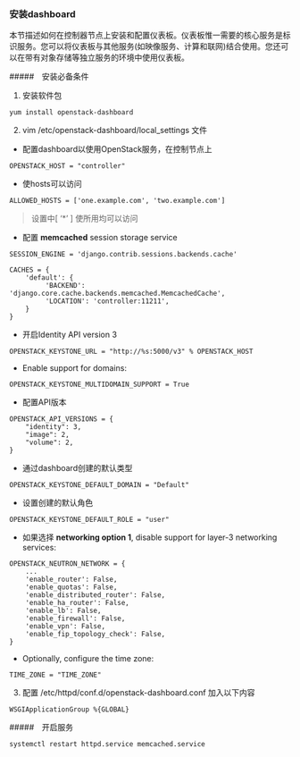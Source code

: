 ### 安装dashboard
 本节描述如何在控制器节点上安装和配置仪表板。仪表板惟一需要的核心服务是标识服务。您可以将仪表板与其他服务(如映像服务、计算和联网)结合使用。您还可以在带有对象存储等独立服务的环境中使用仪表板。

#####　安装必备条件

1. 安装软件包
```
yum install openstack-dashboard
```

2. vim  /etc/openstack-dashboard/local_settings 文件

* 配置dashboard以使用OpenStack服务，在控制节点上

```
OPENSTACK_HOST = "controller"
```

* 使hosts可以访问
```
ALLOWED_HOSTS = ['one.example.com', 'two.example.com']
```
>设置中[ ‘\*’ ] 使所用均可以访问

* 配置 **memcached** session storage service

```
SESSION_ENGINE = 'django.contrib.sessions.backends.cache'

CACHES = {
    'default': {
         'BACKEND': 'django.core.cache.backends.memcached.MemcachedCache',
         'LOCATION': 'controller:11211',
    }
}

```
* 开启Identity API version 3
```
OPENSTACK_KEYSTONE_URL = "http://%s:5000/v3" % OPENSTACK_HOST
```

* Enable support for domains:

```
OPENSTACK_KEYSTONE_MULTIDOMAIN_SUPPORT = True
```


* 配置API版本

```
OPENSTACK_API_VERSIONS = {
    "identity": 3,
    "image": 2,
    "volume": 2,
}
```

* 通过dashboard创建的默认类型

```
OPENSTACK_KEYSTONE_DEFAULT_DOMAIN = "Default"

```

* 设置创建的默认角色

```
OPENSTACK_KEYSTONE_DEFAULT_ROLE = "user"

```


* 如果选择 **networking option 1**, disable support for layer-3 networking services:
```
OPENSTACK_NEUTRON_NETWORK = {
    ...
    'enable_router': False,
    'enable_quotas': False,
    'enable_distributed_router': False,
    'enable_ha_router': False,
    'enable_lb': False,
    'enable_firewall': False,
    'enable_vpn': False,
    'enable_fip_topology_check': False,
}

```

* Optionally, configure the time zone:
```
TIME_ZONE = "TIME_ZONE"
```

3. 配置
/etc/httpd/conf.d/openstack-dashboard.conf
加入以下内容
```
WSGIApplicationGroup %{GLOBAL}
```
#####　开启服务

```
systemctl restart httpd.service memcached.service
```
